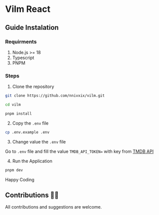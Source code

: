 # Vilm React

## Guide Instalation

### Requirments

1. Node.js >= 18
2. Typescript
3. PNPM

### Steps

1. Clone the repository

```bash
git clone https://github.com/nnivxix/vilm.git
```

```bash
cd vilm
```

```bash
pnpm install
```

2. Copy the `.env` file

```bash
cp .env.example .env
```

3. Change value the `.env` file

Go to `.env` file and fill the value `TMDB_API_TOKEN=` with key from [TMDB API](https://developer.themoviedb.org/docs/getting-started)

4. Run the Application

```bash
pnpm dev
```

Happy Coding

## Contributions 🎉👋

All contributions and suggestions are welcome.

<!--
examples/vite-react/vite.config.ts
https://github.com/unplugin/unplugin-auto-import/blob/main/examples/vite-react/vite.config.ts

 -->
